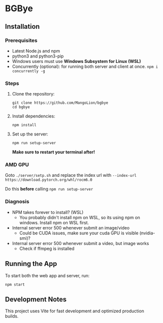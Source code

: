 # BGBye

## Installation

### Prerequisites

- Latest Node.js and npm
- python3 and python3-pip
- Windows users must use **Windows Subsystem for Linux (WSL)**
- Concurrently (optional): for running both server and client at once.
  `npm i concurrently -g`

### Steps

1. Clone the repository:
   ```
   git clone https://github.com/MangoLion/bgbye
   cd bgbye
   ```

2. Install dependencies:
   ```
   npm install
   ```

3. Set up the server:
   ```
   npm run setup-server
   ```
   **Make sure to restart your terminal after!**

### AMD GPU
Goto `./server/setp.sh` and replace the index url with
`--index-url https://download.pytorch.org/whl/rocm6.0`

Do this **before** calling `npm run setup-server`

### Diagnosis
- NPM takes forever to install? (WSL)
  - You probably didn't install npm on WSL, so its using npm on windows. Install npm on WSL first.
- Internal server error 500 whenever submit an image/video
  - Could be CUDA issues, make sure your cuda GPU is visible (nvidia-smi)?
- Internal server error 500 whenever submit a video, but image works
  - Check if ffmpeg is installed

## Running the App

To start both the web app and server, run:

```
npm start
```

## Development Notes

This project uses Vite for fast development and optimized production builds.